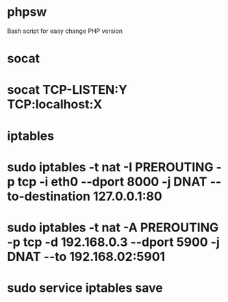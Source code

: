 phpsw
=====

Bash script for easy change PHP version

# socat
# socat TCP-LISTEN:Y TCP:localhost:X

# iptables
# sudo iptables -t nat -I PREROUTING -p tcp -i eth0 --dport 8000 -j DNAT --to-destination 127.0.0.1:80
# sudo iptables -t nat -A PREROUTING -p tcp -d 192.168.0.3 --dport 5900 -j DNAT --to 192.168.02:5901
# sudo service iptables save




